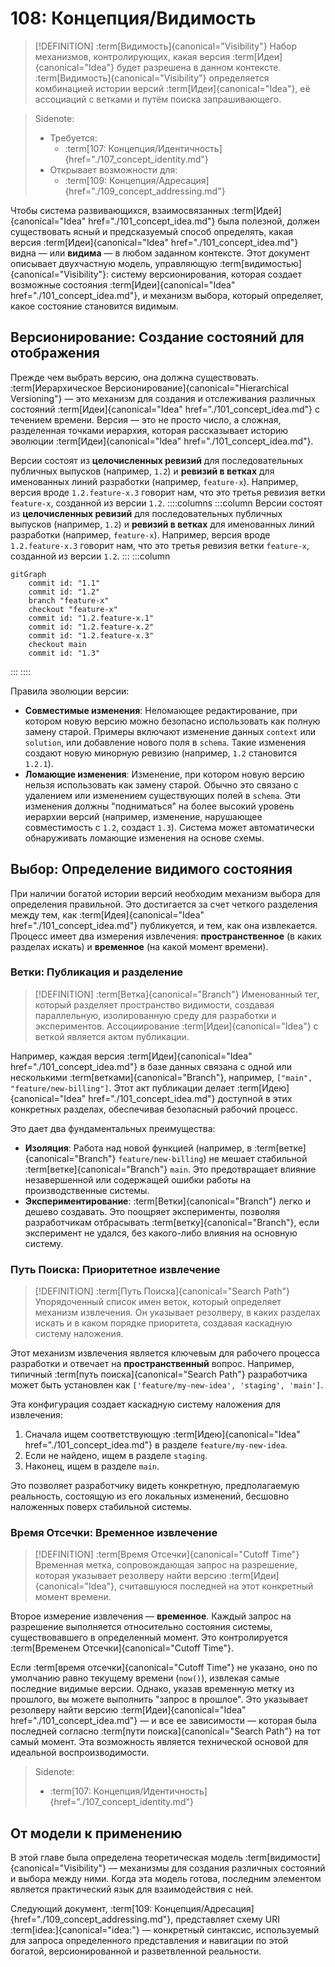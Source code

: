 # 108: Концепция/Видимость

> [!DEFINITION] :term[Видимость]{canonical="Visibility"}
> Набор механизмов, контролирующих, какая версия :term[Идеи]{canonical="Idea"} будет разрешена в данном контексте. :term[Видимость]{canonical="Visibility"} определяется комбинацией истории версий :term[Идеи]{canonical="Idea"}, её ассоциаций с ветками и путём поиска запрашивающего.

> Sidenote:
> - Требуется:
>   - :term[107: Концепция/Идентичность]{href="./107_concept_identity.md"}
> - Открывает возможности для:
>   - :term[109: Концепция/Адресация]{href="./109_concept_addressing.md"}

Чтобы система развивающихся, взаимосвязанных :term[Идей]{canonical="Idea" href="./101_concept_idea.md"} была полезной, должен существовать ясный и предсказуемый способ определять, какая версия :term[Идеи]{canonical="Idea" href="./101_concept_idea.md"} видна — или **видима** — в любом заданном контексте. Этот документ описывает двухчастную модель, управляющую :term[видимостью]{canonical="Visibility"}: систему версионирования, которая создает возможные состояния :term[Идеи]{canonical="Idea" href="./101_concept_idea.md"}, и механизм выбора, который определяет, какое состояние становится видимым.

## Версионирование: Создание состояний для отображения

Прежде чем выбрать версию, она должна существовать. :term[Иерархическое Версионирование]{canonical="Hierarchical Versioning"} — это механизм для создания и отслеживания различных состояний :term[Идеи]{canonical="Idea" href="./101_concept_idea.md"} с течением времени. Версия — это не просто число, а сложная, разделенная точками иерархия, которая рассказывает историю эволюции :term[Идеи]{canonical="Idea" href="./101_concept_idea.md"}.

Версии состоят из **целочисленных ревизий** для последовательных публичных выпусков (например, `1.2`) и **ревизий в ветках** для именованных линий разработки (например, `feature-x`). Например, версия вроде `1.2.feature-x.3` говорит нам, что это третья ревизия ветки `feature-x`, созданной из версии `1.2`.
::::columns
:::column
Версии состоят из **целочисленных ревизий** для последовательных публичных выпусков (например, `1.2`) и **ревизий в ветках** для именованных линий разработки (например, `feature-x`). Например, версия вроде `1.2.feature-x.3` говорит нам, что это третья ревизия ветки `feature-x`, созданной из версии `1.2`.
:::
:::column

```mermaid
gitGraph
    commit id: "1.1"
    commit id: "1.2"
    branch "feature-x"
    checkout "feature-x"
    commit id: "1.2.feature-x.1"
    commit id: "1.2.feature-x.2"
    commit id: "1.2.feature-x.3"
    checkout main
    commit id: "1.3"
```

:::
::::

Правила эволюции версии:

- **Совместимые изменения**: Неломающее редактирование, при котором новую версию можно безопасно использовать как полную замену старой. Примеры включают изменение данных `context` или `solution`, или добавление нового поля в `schema`. Такие изменения создают новую минорную ревизию (например, `1.2` становится `1.2.1`).
- **Ломающие изменения**: Изменение, при котором новую версию нельзя использовать как замену старой. Обычно это связано с удалением или изменением существующих полей в `schema`. Эти изменения должны "подниматься" на более высокий уровень иерархии версий (например, изменение, нарушающее совместимость с `1.2`, создаст `1.3`). Система может автоматически обнаруживать ломающие изменения на основе схемы.

## Выбор: Определение видимого состояния

При наличии богатой истории версий необходим механизм выбора для определения правильной. Это достигается за счет четкого разделения между тем, как :term[Идея]{canonical="Idea" href="./101_concept_idea.md"} публикуется, и тем, как она извлекается. Процесс имеет два измерения извлечения: **пространственное** (в каких разделах искать) и **временное** (на какой момент времени).

### Ветки: Публикация и разделение

> [!DEFINITION] :term[Ветка]{canonical="Branch"}
> Именованный тег, который разделяет пространство видимости, создавая параллельную, изолированную среду для разработки и экспериментов. Ассоциирование :term[Идеи]{canonical="Idea"} с веткой является актом публикации.

Например, каждая версия :term[Идеи]{canonical="Idea" href="./101_concept_idea.md"} в базе данных связана с одной или несколькими :term[ветками]{canonical="Branch"}, например, `["main", "feature/new-billing"]`. Этот акт публикации делает :term[Идею]{canonical="Idea" href="./101_concept_idea.md"} доступной в этих конкретных разделах, обеспечивая безопасный рабочий процесс.

Это дает два фундаментальных преимущества:

- **Изоляция**: Работа над новой функцией (например, в :term[ветке]{canonical="Branch"} `feature/new-billing`) не мешает стабильной :term[ветке]{canonical="Branch"} `main`. Это предотвращает влияние незавершенной или содержащей ошибки работы на производственные системы.
- **Экспериментирование**: :term[Ветки]{canonical="Branch"} легко и дешево создавать. Это поощряет эксперименты, позволяя разработчикам отбрасывать :term[ветку]{canonical="Branch"}, если эксперимент не удался, без какого-либо влияния на основную систему.

### Путь Поиска: Приоритетное извлечение

> [!DEFINITION] :term[Путь Поиска]{canonical="Search Path"}
> Упорядоченный список имен веток, который определяет механизм извлечения. Он указывает резолверу, в каких разделах искать и в каком порядке приоритета, создавая каскадную систему наложения.

Этот механизм извлечения является ключевым для рабочего процесса разработки и отвечает на **пространственный** вопрос. Например, типичный :term[путь поиска]{canonical="Search Path"} разработчика может быть установлен как `['feature/my-new-idea', 'staging', 'main']`.

Эта конфигурация создает каскадную систему наложения для извлечения:

1.  Сначала ищем соответствующую :term[Идею]{canonical="Idea" href="./101_concept_idea.md"} в разделе `feature/my-new-idea`.
2.  Если не найдено, ищем в разделе `staging`.
3.  Наконец, ищем в разделе `main`.

Это позволяет разработчику видеть конкретную, предполагаемую реальность, состоящую из его локальных изменений, бесшовно наложенных поверх стабильной системы.

### Время Отсечки: Временное извлечение

> [!DEFINITION] :term[Время Отсечки]{canonical="Cutoff Time"}
> Временная метка, сопровождающая запрос на разрешение, которая указывает резолверу найти версию :term[Идеи]{canonical="Idea"}, считавшуюся последней на этот конкретный момент времени.

Второе измерение извлечения — **временное**. Каждый запрос на разрешение выполняется относительно состояния системы, существовавшего в определенный момент. Это контролируется :term[Временем Отсечки]{canonical="Cutoff Time"}.

Если :term[время отсечки]{canonical="Cutoff Time"} не указано, оно по умолчанию равно текущему времени (`now()`), извлекая самые последние видимые версии. Однако, указав временную метку из прошлого, вы можете выполнить "запрос в прошлое". Это указывает резолверу найти версию :term[Идеи]{canonical="Idea" href="./101_concept_idea.md"} — и все ее зависимости — которая была последней согласно :term[пути поиска]{canonical="Search Path"} на тот самый момент. Эта возможность является технической основой для идеальной воспроизводимости.

> Sidenote:
> - :term[107: Концепция/Идентичность]{href="./107_concept_identity.md"}

## От модели к применению

В этой главе была определена теоретическая модель :term[видимости]{canonical="Visibility"} — механизмы для создания различных состояний и выбора между ними. Когда эта модель готова, последним элементом является практический язык для взаимодействия с ней.

Следующий документ, :term[109: Концепция/Адресация]{href="./109_concept_addressing.md"}, представляет схему URI :term[idea:]{canonical="idea:"} — конкретный синтаксис, используемый для запроса определенного представления и навигации по этой богатой, версионированной и разветвленной реальности.
